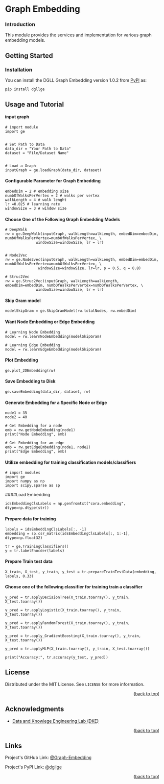 # Graph Embedding
### Introduction
This module provides the services and implementation for various graph embedding models.

## Getting Started
### Installation

You can install the DGLL Graph Embedding version 1.0.2 from [PyPI](https://pypi.org/project/dgllge/) as:

    pip install dgllge

## Usage and Tutorial
#### input graph
```
# import module
import ge


# Set Path to Data
data_dir = "Your Path to Data"
dataset = "File/Dataset Name"


# Load a Graph
inputGraph = ge.loadGraph(data_dir, dataset)
```

#### Configurable Parameter for Graph Embedding
```
embedDim = 2 # embedding size
numbOfWalksPerVertex = 2 # walks per vertex
walkLength = 4 # walk lenght
lr =0.025 # learning rate
windowSize = 3 # window size
```

#### Choose One of the Following Graph Embedding Models
```
# DeepWalk
rw = ge.DeepWalk(inputGraph, walkLength=walkLength, embedDim=embedDim, numbOfWalksPerVertex=numbOfWalksPerVertex, \
              windowSize=windowSize, lr = lr)
              
 ```
```
# Node2Vec
rw = ge.Node2vec(inputGraph, walkLength=walkLength, embedDim=embedDim, numbOfWalksPerVertex=numbOfWalksPerVertex, \
               windowSize=windowSize, lr=lr, p = 0.5, q = 0.8)
```
```
# Struc2Vec
rw = ge.Struc2Vec(inputGraph, walkLength=walkLength, embedDim=embedDim, numbOfWalksPerVertex=numbOfWalksPerVertex, \
              windowSize=windowSize, lr = lr)
```
              
#### Skip Gram model
```
modelSkipGram = ge.SkipGramModel(rw.totalNodes, rw.embedDim)
```
#### Want Node Embedding or Edge Embedding
```
# Learning Node Embedding
model = rw.learnNodeEmbedding(modelSkipGram)
```


```
# Learning Edge Embedding
model = rw.learnEdgeEmbedding(modelSkipGram)
```


#### Plot Embedding
```
ge.plot_2DEmbedding(rw)
```

#### Save Embedding to Disk
```
ge.saveEmbedding(data_dir, dataset, rw)
```
#### Generate  Embedding for a Specific Node or Edge
```
node1 = 35
node2 = 40

# Get Embedding for a node
emb = rw.getNodeEmbedding(node1)
print("Node Embedding", emb)

# Get Embedding for an edge
emb = rw.getEdgeEmbedding(node1, node2)
print("Edge Embedding", emb)
```

#### Utilize embedding for training classification models/classifiers

```
# import modules
import ge
import numpy as np
import scipy.sparse as sp
```

####Load Embedding
```
idsEmbeddingClsLabels = np.genfromtxt("cora.embedding", dtype=np.dtype(str))
```

#### Prepare data for training 
```
labels = idsEmbeddingClsLabels[:, -1]
embedding = sp.csr_matrix(idsEmbeddingClsLabels[:, 1:-1], dtype=np.float32)
```

```
tr = ge.TrainingClassifiers()
y = tr.labelEnocder(labels)
```
#### Prepare Train test data
```
X_train, X_test, y_train, y_test = tr.prepareTrainTestData(embedding, labels, 0.33)
```

#### Choose one of the following classifier for training train a classifier

```
y_pred = tr.applyDecisionTree(X_train.toarray(), y_train, X_test.toarray())
```
```
y_pred = tr.applyLogistic(X_train.toarray(), y_train, X_test.toarray())
```

```
y_pred = tr.applyRandomForest(X_train.toarray(), y_train, X_test.toarray())
```
```
y_pred = tr.apply_GradientBoosting(X_train.toarray(), y_train, X_test.toarray())
```
```
y_pred = tr.applyMLP(X_train.toarray(), y_train, X_test.toarray())
```
```
print("Accuracy:", tr.accuracy(y_test, y_pred))
```
<!-- LICENSE.txt -->
## License

Distributed under the MIT License. See `LICENSE` for more information.

<p align="right">(<a href="#top">back to top</a>)</p>

<!-- ACKNOWLEDGMENTS -->
## Acknowledgments
* [Data and Knowlege Engineering Lab (DKE)](http://dke.khu.ac.kr/)
<p align="right">(<a href="#top">back to top</a>)</p>

## Links
Project's GitHub Link: [@Graph-Embedding](https://github.com/sahibzada-irfanullah/Graph-Embedding)

Project's PyPI Link: [@dgllge](https://pypi.org/project/dgllge/)

<p align="right">(<a href="#top">back to top</a>)</p>